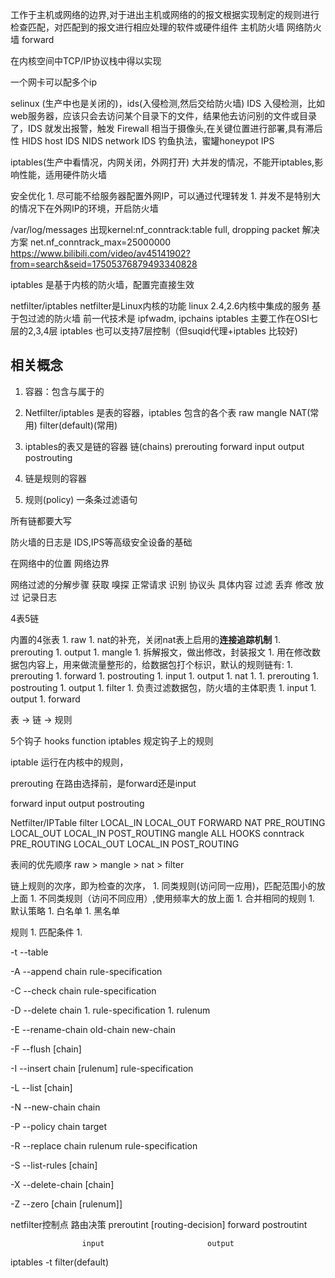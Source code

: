 工作于主机或网络的边界,对于进出主机或网络的的报文根据实现制定的规则进行检查匹配，对匹配到的报文进行相应处理的软件或硬件组件
    主机防火墙
    网络防火墙
        forward

在内核空间中TCP/IP协议栈中得以实现

一个网卡可以配多个ip

selinux (生产中也是关闭的)，ids(入侵检测,然后交给防火墙)
    IDS 入侵检测，比如web服务器，应该只会去访问某个目录下的文件，结果他去访问别的文件或目录了，IDS 就发出报警，触发 Firewall
        相当于摄像头,在关键位置进行部署,具有滞后性
        HIDS host IDS
        NIDS network IDS
    钓鱼执法，蜜罐honeypot
IPS

iptables(生产中看情况，内网关闭，外网打开)
    大并发的情况，不能开iptables,影响性能，适用硬件防火墙

安全优化
    1. 尽可能不给服务器配置外网IP，可以通过代理转发
    1. 并发不是特别大的情况下在外网IP的环境，开启防火墙

/var/log/messages 出现kernel:nf_conntrack:table full, dropping packet 解决方案
    net.nf_conntrack_max=25000000
    https://www.bilibili.com/video/av45141902?from=search&seid=17505376879493340828


iptables 是基于内核的防火墙，配置完直接生效

netfilter/iptables
    netfilter是Linux内核的功能
    linux 2.4,2.6内核中集成的服务
    基于包过滤的防火墙
    前一代技术是 ipfwadm, ipchains 
    iptables 主要工作在OSI七层的2,3,4层
    iptables 也可以支持7层控制（但suqid代理+iptables 比较好)


## 相关概念
1. 容器：包含与属于的
1. Netfilter/iptables 是表的容器，iptables 包含的各个表
    raw
    mangle
    NAT(常用)
    filter(default)(常用)
        

1. iptables的表又是链的容器
    链(chains)
        prerouting
        forward
        input
        output
        postrouting

1. 链是规则的容器
1. 规则(policy)
    一条条过滤语句

所有链都要大写

防火墙的日志是 IDS,IPS等高级安全设备的基础

在网络中的位置
    网络边界

网络过滤的分解步骤
    获取
        嗅探
        正常请求
    识别
        协议头
        具体内容
    过滤
        丢弃
        修改
        放过
        记录日志

4表5链

内置的4张表
    1. raw
        1. nat的补充，关闭nat表上启用的**连接追踪机制**
        1. prerouting
        1. output
    1. mangle
        1. 拆解报文，做出修改，封装报文
        1. 用在修改数据包内容上，用来做流量整形的，给数据包打个标识，默认的规则链有:
            1. prerouting
            1. forward
            1. postrouting
            1. input
            1. output
    1. nat
        1. 
            1. prerouting
            1. postrouting
            1. output
    1. filter
        1. 负责过滤数据包，防火墙的主体职责
            1. input
            1. output
            1. forward

表 -> 链 -> 规则

5个钩子
hooks function
iptables 规定钩子上的规则

iptable 运行在内核中的规则，

prerouting
    在路由选择前，是forward还是input
    
forward
input
output
postrouting





Netfilter/IPTable
    filter
        LOCAL_IN
        LOCAL_OUT
        FORWARD
    NAT
        PRE_ROUTING
        LOCAL_OUT
        LOCAL_IN
        POST_ROUTING
    mangle
        ALL HOOKS
    conntrack
        PRE_ROUTING
        LOCAL_OUT
        LOCAL_IN
        POST_ROUTING


表间的优先顺序
    raw > mangle > nat > filter

链上规则的次序，即为检查的次序，
    1. 同类规则(访问同一应用)，匹配范围小的放上面
    1. 不同类规则（访问不同应用）,使用频率大的放上面
    1. 合并相同的规则
    1. 默认策略
        1. 白名单
        1. 黑名单

规则
    1. 匹配条件
    1. 



-t --table

-A --append chain rule-specification

-C --check chain rule-specification

-D --delete chain 
     1. rule-specification
     1. rulenum

-E --rename-chain old-chain new-chain

-F --flush [chain]

-I --insert chain [rulenum] rule-specification

-L --list [chain]

-N --new-chain chain

-P --policy chain target

-R --replace chain rulenum rule-specification

-S --list-rules [chain]

-X --delete-chain [chain]

-Z --zero [chain [rulenum]]


netfilter控制点
                    路由决策
    preroutint    [routing-decision]  forward     postroutint

                    input                       output





iptables -t filter(default)


